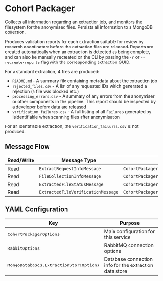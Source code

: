 # Cohort Packager

Collects all information regarding an extraction job, and monitors the filesystem for the anonymised files. Persists all information to a MongoDB collection.

Produces validation reports for each extraction suitable for review by research coordinators before the extraction files are released. Reports are created automatically when an extraction is detected as being complete, and can also be manually recreated on the CLI by passing the `-r` or `--recreate-reports` flag with the corresponding extraction GUID.

For a standard extraction, 4 files are produced:

-   `README.md` - A summary file containing metadata about the extraction job
-   `rejected_files.csv` - A list of any requested IDs which generated a rejection (a file was blocked etc.)
-   `processing_errors.csv` - A summary of any errors from the anonymiser or other components in the pipeline. This report should be inspected by a developer before data are released
-   `verification_failures.csv` - A full listing of all `Failure`s generated by IsIdentifiable when scanning files after anonymisation

For an identifiable extraction, the `verification_failures.csv` is not produced.

## Message Flow

| Read/Write | Message Type                       | Config Property                                   |
| ---------- | ---------------------------------- | ------------------------------------------------- |
| Read       | `ExtractRequestInfoMessage`        | `CohortPackagerOptions.ExtractRequestInfoOptions` |
| Read       | `FileCollectionInfoMessage`        | `CohortPackagerOptions.FileCollectionInfoOptions` |
| Read       | `ExtractedFileStatusMessage`       | `CohortPackagerOptions.NoVerifyStatusOptions`     |
| Read       | `ExtractedFileVerificationMessage` | `CohortPackagerOptions.VerificationStatusOptions` |

## YAML Configuration

| Key                                     | Purpose                                                |
| --------------------------------------- | ------------------------------------------------------ |
| `CohortPackagerOptions`                 | Main configuration for this service                    |
| `RabbitOptions`                         | RabbitMQ connection options                            |
| `MongoDatabases.ExtractionStoreOptions` | Database connection info for the extraction data store |
